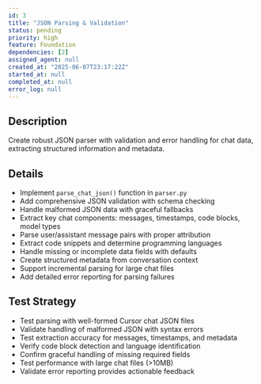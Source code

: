 ```yaml
---
id: 3
title: "JSON Parsing & Validation"
status: pending
priority: high
feature: Foundation
dependencies: [2]
assigned_agent: null
created_at: "2025-06-07T23:17:22Z"
started_at: null
completed_at: null
error_log: null
---
```


## Description

Create robust JSON parser with validation and error handling for chat data, extracting structured information and metadata.

## Details

- Implement `parse_chat_json()` function in `parser.py`
- Add comprehensive JSON validation with schema checking
- Handle malformed JSON data with graceful fallbacks
- Extract key chat components: messages, timestamps, code blocks, model types
- Parse user/assistant message pairs with proper attribution
- Extract code snippets and determine programming languages
- Handle missing or incomplete data fields with defaults
- Create structured metadata from conversation context
- Support incremental parsing for large chat files
- Add detailed error reporting for parsing failures

## Test Strategy

- Test parsing with well-formed Cursor chat JSON files
- Validate handling of malformed JSON with syntax errors
- Test extraction accuracy for messages, timestamps, and metadata
- Verify code block detection and language identification
- Confirm graceful handling of missing required fields
- Test performance with large chat files (>10MB)
- Validate error reporting provides actionable feedback
